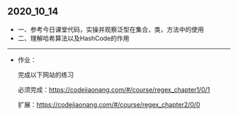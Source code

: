 ## 2020_10_14

- 一、参考今日课堂代码，实操并观察泛型在集合，类，方法中的使用
- 二、理解哈希算法以及HashCode的作用

------

* 作业：

  完成以下网站的练习

  必须完成：https://codejiaonang.com/#/course/regex_chapter1/0/1

  
  
  扩展：https://codejiaonang.com/#/course/regex_chapter2/0/0
  
  
  
  
  
  
  
  